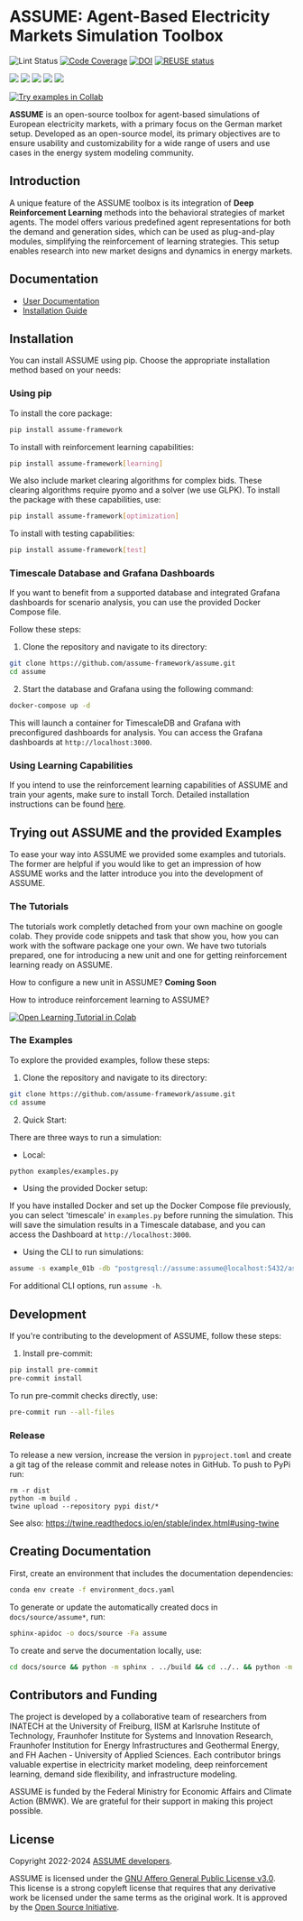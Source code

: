 <!--
SPDX-FileCopyrightText: ASSUME Developers

SPDX-License-Identifier: AGPL-3.0-or-later
-->

# ASSUME: Agent-Based Electricity Markets Simulation Toolbox

![Lint Status](https://github.com/assume-framework/assume/actions/workflows/lint-pytest.yaml/badge.svg)
[![Code Coverage](https://codecov.io/gh/assume-framework/assume/branch/main/graph/badge.svg?token=CZ4FO7P57H)](https://codecov.io/gh/assume-framework/assume)
[![DOI](https://zenodo.org/badge/DOI/10.5281/zenodo.8088760.svg)](https://doi.org/10.5281/zenodo.8088760)
[![REUSE status](https://api.reuse.software/badge/github.com/assume-framework/assume)](https://api.reuse.software/info/github.com/assume-framework/assume)

[![](https://img.shields.io/pypi/v/assume-framework.svg)](https://pypi.org/pypi/assume-framework/)
[![](https://img.shields.io/pypi/pyversions/assume-framework.svg)](https://pypi.org/pypi/assume-framework/)
[![](https://img.shields.io/pypi/l/assume-framework.svg)](https://pypi.org/pypi/assume-framework/)
[![](https://img.shields.io/pypi/status/assume-framework.svg)](https://pypi.org/pypi/assume-framework/)
[![](https://img.shields.io/readthedocs/assume)](https://assume.readthedocs.io/)

[![Try examples in Collab](https://colab.research.google.com/assets/colab-badge.svg)](https://github.com/assume-framework/assume/tree/main/examples/notebooks)

**ASSUME** is an open-source toolbox for agent-based simulations of European electricity markets, with a primary focus on the German market setup. Developed as an open-source model, its primary objectives are to ensure usability and customizability for a wide range of users and use cases in the energy system modeling community.

## Introduction

A unique feature of the ASSUME toolbox is its integration of **Deep Reinforcement Learning** methods into the behavioral strategies of market agents. The model offers various predefined agent representations for both the demand and generation sides, which can be used as plug-and-play modules, simplifying the reinforcement of learning strategies. This setup enables research into new market designs and dynamics in energy markets.


## Documentation

- [User Documentation](https://assume.readthedocs.io/en/latest/)
- [Installation Guide](https://assume.readthedocs.io/en/latest/installation.html)

## Installation

You can install ASSUME using pip. Choose the appropriate installation method based on your needs:

### Using pip

To install the core package:

```bash
pip install assume-framework
```

To install with reinforcement learning capabilities:

```bash
pip install assume-framework[learning]
```

We also include market clearing algorithms for complex bids. These clearing algorithms require pyomo and a solver (we use GLPK). To install the package with these capabilities, use:

```bash
pip install assume-framework[optimization]
```

To install with testing capabilities:

```bash
pip install assume-framework[test]
```

### Timescale Database and Grafana Dashboards

If you want to benefit from a supported database and integrated Grafana dashboards for scenario analysis, you can use the provided Docker Compose file.

Follow these steps:

1. Clone the repository and navigate to its directory:

```bash
git clone https://github.com/assume-framework/assume.git
cd assume
```

2. Start the database and Grafana using the following command:

```bash
docker-compose up -d
```

This will launch a container for TimescaleDB and Grafana with preconfigured dashboards for analysis. You can access the Grafana dashboards at `http://localhost:3000`.

### Using Learning Capabilities

If you intend to use the reinforcement learning capabilities of ASSUME and train your agents, make sure to install Torch. Detailed installation instructions can be found [here](https://pytorch.org/get-started/locally/).



## Trying out ASSUME and the provided Examples

To ease your way into ASSUME we provided some examples and tutorials. The former are helpful if you would like to get an impression of how ASSUME works and the latter introduce you into the development of ASSUME.

### The Tutorials

The tutorials work completly detached from your own machine on google colab. They provide code snippets and task that show you, how you can work with the software package one your own. We have two tutorials prepared, one for introducing a new unit and one for getting reinforcement learning ready on ASSUME.

How to configure a new unit in ASSUME?
**Coming Soon**

How to introduce reinforcement learning to ASSUME?

[![Open Learning Tutorial in Colab](https://colab.research.google.com/assets/colab-badge.svg)](https://colab.research.google.com/github/assume-framework/assume/blob/main/examples/notebooks/04_reinforcement_learning_example.ipynb)



### The Examples

To explore the provided examples, follow these steps:

1. Clone the repository and navigate to its directory:

```bash
git clone https://github.com/assume-framework/assume.git
cd assume
```

2. Quick Start:

There are three ways to run a simulation:

- Local:

```bash
python examples/examples.py
```

- Using the provided Docker setup:

If you have installed Docker and set up the Docker Compose file previously, you can select 'timescale' in `examples.py` before running the simulation. This will save the simulation results in a Timescale database, and you can access the Dashboard at `http://localhost:3000`.

- Using the CLI to run simulations:

```bash
assume -s example_01b -db "postgresql://assume:assume@localhost:5432/assume"
```

For additional CLI options, run `assume -h`.

## Development

If you're contributing to the development of ASSUME, follow these steps:

1. Install pre-commit:

```bash
pip install pre-commit
pre-commit install
```

To run pre-commit checks directly, use:

```bash
pre-commit run --all-files
```

### Release

To release a new version, increase the version in `pyproject.toml` and create a git tag of the release commit and release notes in GitHub.
To push to PyPi run:

```
rm -r dist
python -m build .
twine upload --repository pypi dist/*
```

See also: https://twine.readthedocs.io/en/stable/index.html#using-twine

## Creating Documentation

First, create an environment that includes the documentation dependencies:

```bash
conda env create -f environment_docs.yaml
```

To generate or update the automatically created docs in `docs/source/assume*`, run:

```bash
sphinx-apidoc -o docs/source -Fa assume
```

To create and serve the documentation locally, use:

```bash
cd docs/source && python -m sphinx . ../build && cd ../.. && python -m http.server --directory docs/build/html
```

## Contributors and Funding

The project is developed by a collaborative team of researchers from INATECH at the University of Freiburg, IISM at Karlsruhe Institute of Technology, Fraunhofer Institute for Systems and Innovation Research, Fraunhofer Institution for Energy Infrastructures and Geothermal Energy, and FH Aachen - University of Applied Sciences. Each contributor brings valuable expertise in electricity market modeling, deep reinforcement learning, demand side flexibility, and infrastructure modeling.

ASSUME is funded by the Federal Ministry for Economic Affairs and Climate Action (BMWK). We are grateful for their support in making this project possible.

## License

Copyright 2022-2024 [ASSUME developers](https://assume.readthedocs.io/en/latest/developers.html).

ASSUME is licensed under the [GNU Affero General Public License v3.0](./LICENSES/AGPL-3.0-or-later.txt). This license is a strong copyleft license that requires that any derivative work be licensed under the same terms as the original work. It is approved by the [Open Source Initiative](https://opensource.org/licenses/AGPL-3.0).
